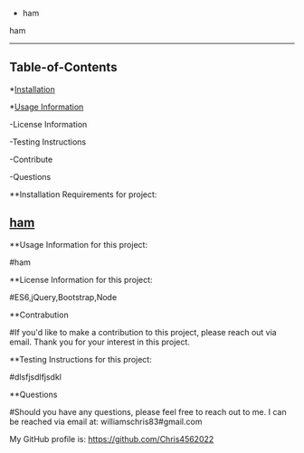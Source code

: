 

* ham

 
ham

----------------------------------

## Table-of-Contents

*[Installation](#description)

*[Usage Information](#usage)

-License Information

-Testing Instructions

-Contribute

-Questions


**Installation Requirements for project:

## [ham](#table-of-contents)

**Usage Information for this project:

#ham

**License Information for this project:

#ES6,jQuery,Bootstrap,Node

**Contrabution

#If you'd like to make a contribution to this project, please reach out via email.  Thank you for your interest in this project.

**Testing Instructions for this project:

#dlsfjsdlfjsdkl

**Questions

#Should you have any questions, please feel free to reach out to me.  I can be reached via email at: williamschris83#gmail.com

My GitHub profile is: https://github.com/Chris4562022





